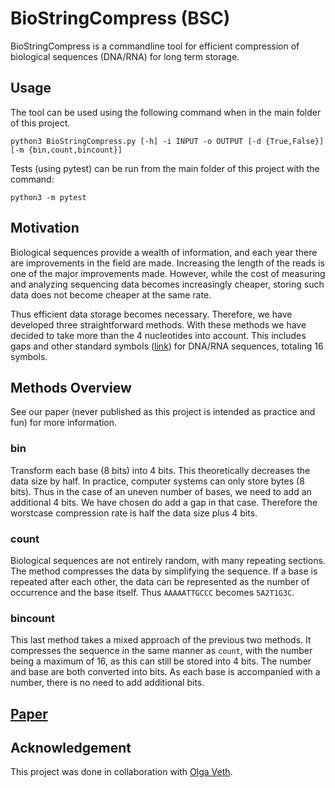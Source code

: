 # BioStringCompress (BSC)
BioStringCompress is a commandline tool for efficient compression of biological sequences (DNA/RNA) for long term storage.

## Usage

The tool can be used using the following command when in the main folder of this project.

`python3 BioStringCompress.py [-h] -i INPUT -o OUTPUT [-d {True,False}] [-m {bin,count,bincount}]`

Tests (using pytest) can be run from the main folder of this project with the command:

`python3 -m pytest`

## Motivation
Biological sequences provide a wealth of information, and each year there are improvements in the field are made.
Increasing the length of the reads is one of the major improvements made.
However, while the cost of measuring and analyzing sequencing data becomes increasingly cheaper, storing such data does not become cheaper at the same rate.

Thus efficient data storage becomes necessary. Therefore, we have developed three straightforward methods. With these methods we have decided to take more than the 4 nucleotides into account. This includes gaps and other standard symbols ([link](https://www.bioinformatics.org/sms/iupac.html)) for DNA/RNA sequences, totaling 16 symbols.

## Methods Overview
See our paper (never published as this project is intended as practice and fun) for more information.

### bin
Transform each base (8 bits) into 4 bits. This theoretically decreases the data size by half. In practice, computer systems can only store bytes (8 bits). Thus in the case of an uneven number of bases, we need to add an additional 4 bits. We have chosen do add a gap in that case. Therefore the worstcase compression rate is half the data size plus 4 bits.

### count
Biological sequences are not entirely random, with many repeating sections. The method compresses the data by simplifying the sequence. If a base is repeated after each other, the data can be represented as the number of occurrence and the base itself. Thus `AAAAATTGCCC` becomes `5A2T1G3C`.

### bincount
This last method takes a mixed approach of the previous two methods. It compresses the sequence in the same manner as `count`, with the number being a maximum of 16, as this can still be stored into 4 bits. The number and base are both converted into bits. As each base is accompanied with a number, there is no need to add additional bits.

## [Paper](docs/BioStringCompress.pdf)

## Acknowledgement
This project was done in collaboration with [Olga Veth](https://github.com/OPVeth).
